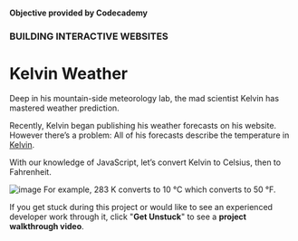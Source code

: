 #### Objective provided by Codecademy

### BUILDING INTERACTIVE WEBSITES

# Kelvin Weather

Deep in his mountain-side meteorology lab, the mad scientist Kelvin has mastered weather prediction.

Recently, Kelvin began publishing his weather forecasts on his website. However there’s a problem: All of his forecasts describe the temperature in [Kelvin](https://en.wikipedia.org/wiki/Kelvin).

With our knowledge of JavaScript, let’s convert Kelvin to Celsius, then to Fahrenheit.

![image](https://github.com/DanielDeanGithub/kelvin-weather/assets/156245930/659c1bb8-13c1-4b3e-9053-dec39d8da2a0)
For example, 283 K converts to 10 °C which converts to 50 °F.

If you get stuck during this project or would like to see an experienced developer work through it, click "**Get Unstuck**" to see a **project walkthrough video**.

